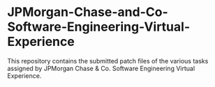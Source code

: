 # JPMorgan-Chase-and-Co-Software-Engineering-Virtual-Experience
This repository contains the submitted patch files of the various tasks assigned by JPMorgan Chase & Co. Software Engineering Virtual Experience.
